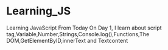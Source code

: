 # Learning_JS
Learning JavaScript From Today
On Day 1,
I learn about script tag,Variable,Number,Strings,Console.log(),Functions,The DOM,GetElementByID,innerText and Textcontent
